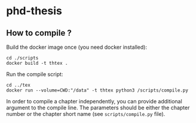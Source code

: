 # phd-thesis


## How to compile ?

Build the docker image once (you need docker installed):

```
cd ./scripts
docker build -t thtex .
```

Run the compile script:

```
cd ../tex
docker run --volume=CWD:"/data" -t thtex python3 /scripts/compile.py
```

In order to compile a chapter independently, you can provide additional argument to the compile line.
The parameters should be either the chapter number or the chapter short name (see `scripts/compile.py` file).